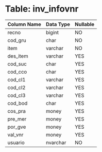 # Table: inv_infovnr

| Column Name | Data Type | Nullable |
|-------------|-----------|----------|
| recno | bigint | NO |
| cod_gru | char | NO |
| item | varchar | NO |
| des_item | varchar | YES |
| cod_suc | char | YES |
| cod_cco | char | YES |
| cod_cl1 | varchar | YES |
| cod_cl2 | varchar | YES |
| cod_cl3 | varchar | YES |
| cod_bod | char | YES |
| cos_pra | money | YES |
| pre_mer | money | YES |
| por_gve | money | YES |
| val_vnr | money | YES |
| usuario | nvarchar | NO |
